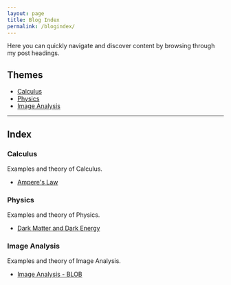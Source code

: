 ```yaml
---
layout: page
title: Blog Index
permalink: /blogindex/
---
```


Here you can quickly navigate and discover content by browsing through my post headings.

## Themes

* [Calculus](#calculus)
* [Physics](#physics)
* [Image Analysis](#image-analysis)

---
## Index

### Calculus
Examples and theory of Calculus. 

* [Ampere's Law](https://gretarmark.github.io/Ampere-Law/)

### Physics
Examples and theory of Physics. 

* [Dark Matter and Dark Energy](https://gretarmark.github.io/Dark-Matter/)

### Image Analysis
Examples and theory of Image Analysis. 

* [Image Analysis - BLOB](https://gretarmark.github.io/ImageAnalysis_BLOB/)

